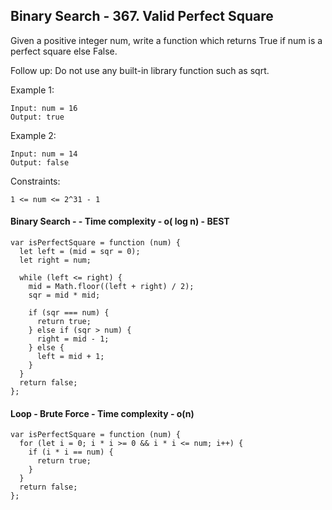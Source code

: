 ## Binary Search - 367. Valid Perfect Square

Given a positive integer num, write a function which returns True if num is a perfect square else False.

Follow up: Do not use any built-in library function such as sqrt.

Example 1:

```
Input: num = 16
Output: true
```

Example 2:

```
Input: num = 14
Output: false
```

Constraints:

```
1 <= num <= 2^31 - 1
```

#### Binary Search - - Time complexity - o( log n) - BEST

```
var isPerfectSquare = function (num) {
  let left = (mid = sqr = 0);
  let right = num;

  while (left <= right) {
    mid = Math.floor((left + right) / 2);
    sqr = mid * mid;

    if (sqr === num) {
      return true;
    } else if (sqr > num) {
      right = mid - 1;
    } else {
      left = mid + 1;
    }
  }
  return false;
};
```

#### Loop - Brute Force - Time complexity - o(n)

```
var isPerfectSquare = function (num) {
  for (let i = 0; i * i >= 0 && i * i <= num; i++) {
    if (i * i == num) {
      return true;
    }
  }
  return false;
};
```
